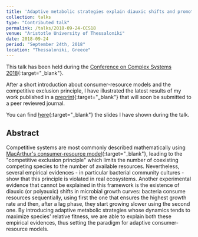 ```yaml
---
title: 'Adaptive metabolic strategies explain diauxic shifts and promote species coexistence'
collection: talks
type: "Contributed talk"
permalink: /talks/2018-09-24-CCS18
venue: "Aristotle University of Thessaloniki"
date: 2018-09-24
period: "September 24th, 2018"
location: "Thessaloniki, Greece"
---
```


This talk has been held during the [Conference on Complex Systems 2018](https://ccs2018.web.auth.gr/){:target="_blank"}<!--_-->.

After a short introduction about consumer-resource models and the competitive exclusion principle, I have illustrated the latest results of my work published in a [preprint](https://www.biorxiv.org/content/early/2018/08/06/385724){:target="_blank"}<!--_--> that will soon be submitted to a peer reviewed journal.

You can find [here](/files/slides/2018-09-24-CCS18.pdf){:target="_blank"}<!--_--> the slides I have shown during the talk.

## Abstract
Competitive systems are most commonly described mathematically using [MacArthur's consumer-resource model](https://www.sciencedirect.com/science/article/pii/0040580970900390){:target="_blank"}<!--_-->, leading to the "competitive exclusion principle" which limits the number of coexisting competing species to the number of available resources. Nevertheless, several empirical evidences - in particular bacterial community cultures - show that this principle is violated in real ecosystems. Another experimental evidence that cannot be explained in this framework is the existence of diauxic (or polyauxic) shifts in microbial growth curves: bacteria consume resources sequentially, using first the one that ensures the highest growth rate and then, after a lag phase, they start growing slower using the second one. By introducing adaptive metabolic strategies whose dynamics tends to maximize species' relative fitness, we are able to explain both these empirical evidences, thus setting the paradigm for adaptive consumer-resource models.
